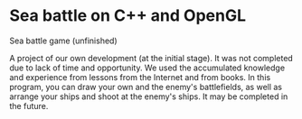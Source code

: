 # Sea battle on C++ and OpenGL

Sea battle game (unfinished)


A project of our own development (at the initial stage). It was not completed due to lack of time and opportunity. We used the accumulated knowledge and experience from lessons from the Internet and from books. 
In this program, you can draw your own and the enemy's battlefields, as well as arrange your ships and shoot at the enemy's ships. It may be completed in the future.
